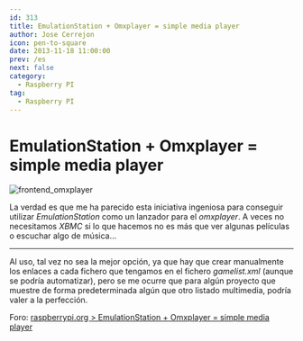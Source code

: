 ```yaml
---
id: 313
title: EmulationStation + Omxplayer = simple media player
author: Jose Cerrejon
icon: pen-to-square
date: 2013-11-18 11:00:00
prev: /es
next: false
category:
  - Raspberry PI
tag:
  - Raspberry PI
---
```


# EmulationStation + Omxplayer = simple media player

![frontend_omxplayer](/images/2013/11/frontend_omxplayer.jpg)

La verdad es que me ha parecido esta iniciativa ingeniosa para conseguir utilizar *EmulationStation* como un lanzador para el *omxplayer*. A veces no necesitamos *XBMC* si lo que hacemos no es más que ver algunas películas o escuchar algo de música...

- - -
Al uso, tal vez no sea la mejor opción, ya que hay que crear manualmente los enlaces a cada fichero que tengamos en el fichero *gamelist.xml* (aunque se podría automatizar), pero se me ocurre que para algún proyecto que muestre de forma predeterminada algún que otro listado multimedia, podría valer a la perfección.

Foro: [raspberrypi.org > EmulationStation + Omxplayer = simple media player](http://www.raspberrypi.org/phpBB3/viewtopic.php?f=35&t=60785)